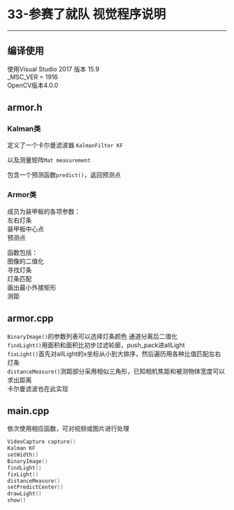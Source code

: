 # 33-参赛了就队 视觉程序说明
---
## 编译使用
使用Visual Studio 2017 版本 15.9\
_MSC_VER = 1916\
OpenCV版本4.0.0

## armor.h
### Kalman类
定义了一个卡尔曼滤波器
`KalmanFilter KF`

以及测量矩阵`Mat measurement`

包含一个预测函数`predict()`，返回预测点
### Armor类
成员为装甲板的各项参数：\
左右灯条\
装甲板中心点\
预测点

函数包括：\
图像的二值化\
寻找灯条\
灯条匹配\
画出最小外接矩形\
测距

## armor.cpp
`BinaryImage()`的参数列表可以选择灯条颜色
通道分离后二值化\
`findLight()`用面积和面积比初步过滤轮廓，push_pack进allLight\
`fixLight()`首先对allLight的x坐标从小到大排序，然后遍历用各种比值匹配左右灯条\
`distanceMeasure()`测距部分采用相似三角形，已知相机焦距和被测物体宽度可以求出距离\
卡尔曼滤波也在此实现

## main.cpp
依次使用相应函数，可对视频或图片进行处理
```cpp
VideoCapture capture()
Kalman KF
setWidth()
BinaryImage()
findLight()
fixLight()
distanceMeasure()
setPredictCenter()
drawLight()
show()
```
